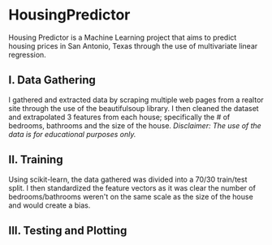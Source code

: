 # HousingPredictor
Housing Predictor is a Machine Learning project that aims to predict housing prices in San Antonio, Texas through the use of multivariate linear regression.

## I. Data Gathering
I gathered and extracted data by scraping multiple web pages from a realtor site through the use of the beautifulsoup library. I then cleaned the dataset and extrapolated 3 features from each house; specifically the # of bedrooms, bathrooms and the size of the house. *Disclaimer: The use of the data is for educational purposes only.*

## II. Training
Using scikit-learn, the data gathered was divided into a 70/30 train/test split. I then standardized the feature vectors as it was clear the number of bedrooms/bathrooms weren't on the same scale as the size of the house and would create a bias.  

## III. Testing and Plotting
